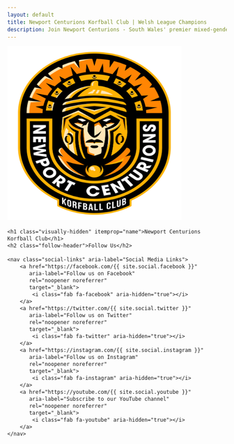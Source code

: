 ```yaml
---
layout: default
title: Newport Centurions Korfball Club | Welsh League Champions
description: Join Newport Centurions - South Wales' premier mixed-gender korfball team. Weekly training at John Frost School. Welsh League Champions 2022-2025.
---
```


<script type="application/ld+json">
{
  "@context": "https://schema.org",
  "@type": "SportsTeam",
  "name": "Newport Centurions Korfball Club",
  "description": "{{ site.description }}",
  "url": "{{ site.url }}",
  "logo": "{{ site.url }}/images/newport-centurions-korfball-club.webp",
  "sport": {
    "@type": "Sport",
    "name": "Korfball"
  },
  "location": {
    "@type": "Place",
    "name": "John Frost School",
    "address": {
      "@type": "PostalAddress",
      "addressLocality": "Newport",
      "addressRegion": "Wales",
      "addressCountry": "GB"
    }
  },
  "sameAs": [
    "https://facebook.com/{{ site.social.facebook }}",
    "https://twitter.com/{{ site.social.twitter }}",
    "https://instagram.com/{{ site.social.instagram }}",
    "https://youtube.com/{{ site.social.youtube }}"
  ]
}
</script>

<main itemscope itemtype="https://schema.org/SportsTeam">
    <picture>
        <source srcset="images/newport-centurions-korfball-club.webp" type="image/webp">
        <img
            src="images/newport-centurions-korfball-club.png"
            alt="Newport Centurions Korfball Club - Welsh League Champions"
            class="logo"
            width="400"
            height="400"
            loading="eager"
            fetchpriority="high"
            itemprop="logo"
        >
    </picture>

    <h1 class="visually-hidden" itemprop="name">Newport Centurions Korfball Club</h1>
    <h2 class="follow-header">Follow Us</h2>

    <nav class="social-links" aria-label="Social Media Links">
        <a href="https://facebook.com/{{ site.social.facebook }}"
           aria-label="Follow us on Facebook"
           rel="noopener noreferrer"
           target="_blank">
            <i class="fab fa-facebook" aria-hidden="true"></i>
        </a>
        <a href="https://twitter.com/{{ site.social.twitter }}"
           aria-label="Follow us on Twitter"
           rel="noopener noreferrer"
           target="_blank">
            <i class="fab fa-twitter" aria-hidden="true"></i>
        </a>
        <a href="https://instagram.com/{{ site.social.instagram }}"
           aria-label="Follow us on Instagram"
           rel="noopener noreferrer"
           target="_blank">
            <i class="fab fa-instagram" aria-hidden="true"></i>
        </a>
        <a href="https://youtube.com/{{ site.social.youtube }}"
           aria-label="Subscribe to our YouTube channel"
           rel="noopener noreferrer"
           target="_blank">
            <i class="fab fa-youtube" aria-hidden="true"></i>
        </a>
    </nav>
</main>